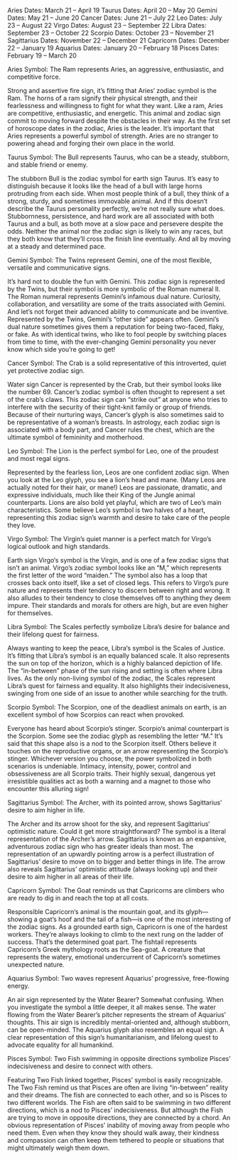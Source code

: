 <!-- dates  -->

Aries Dates: March 21 – April 19
Taurus Dates: April 20 – May 20
Gemini Dates: May 21 – June 20
Cancer Dates: June 21 – July 22
Leo Dates: July 23 – August 22
Virgo Dates: August 23 – September 22
Libra Dates: September 23 – October 22
Scorpio Dates: October 23 – November 21
Sagittarius Dates: November 22 – December 21
Capricorn Dates: December 22 – January 19
Aquarius Dates: January 20 – February 18
Pisces Dates: February 19 – March 20

<!-- zodiac symbol and characteristics -->

<!-- aries -->
Aries Symbol: The Ram represents Aries, an aggressive, enthusiastic, and competitive force.

Strong and assertive fire sign, it’s fitting that Aries‘ zodiac symbol is the Ram. The horns of a ram signify their physical strength, and their fearlessness and willingness to fight for what they want. Like a ram, Aries are competitive, enthusiastic, and energetic. This animal and zodiac sign commit to moving forward despite the obstacles in their way. As the first set of horoscope dates in the zodiac, Aries is the leader. It’s important that Aries represents a powerful symbol of strength. Aries are no stranger to powering ahead and forging their own place in the world.

<!-- taurus -->
Taurus Symbol: The Bull represents Taurus, who can be a steady, stubborn, and stable friend or enemy.

The stubborn Bull is the zodiac symbol for earth sign Taurus. It’s easy to distinguish because it looks like the head of a bull with large horns protruding from each side. When most people think of a bull, they think of a strong, sturdy, and sometimes immovable animal. And if this doesn’t describe the Taurus personality perfectly, we’re not really sure what does. Stubbornness, persistence, and hard work are all associated with both Taurus and a bull, as both move at a slow pace and persevere despite the odds. Neither the animal nor the zodiac sign is likely to win any races, but they both know that they’ll cross the finish line eventually. And all by moving at a steady and determined pace.

<!-- Gemini -->
Gemini Symbol: The Twins represent Gemini, one of the most flexible, versatile and communicative signs.

It’s hard not to double the fun with Gemini. This zodiac sign is represented by the Twins, but their symbol is more symbolic of the Roman numeral II. The Roman numeral represents Gemini’s infamous dual nature. Curiosity, collaboration, and versatility are some of the traits associated with Gemini. And let’s not forget their advanced ability to communicate and be inventive. Represented by the Twins, Gemini’s “other side” appears often. Gemini’s dual nature sometimes gives them a reputation for being two-faced, flaky, or fake. As with identical twins, who like to fool people by switching places from time to time, with the ever-changing Gemini personality you never know which side you’re going to get!  

<!-- CANCER -->
Cancer Symbol: The Crab is a solid representative of this introverted, quiet yet protective zodiac sign.

Water sign Cancer is represented by the Crab, but their symbol looks like the number 69. Cancer’s zodiac symbol is often thought to represent a set of the crab’s claws. This zodiac sign can “strike out” at anyone who tries to interfere with the security of their tight-knit family or group of friends. Because of their nurturing ways, Cancer’s glyph is also sometimes said to be representative of a woman’s breasts. In astrology, each zodiac sign is associated with a body part, and Cancer rules the chest, which are the ultimate symbol of femininity and motherhood. 

<!-- Leo -->
Leo Symbol: The Lion is the perfect symbol for Leo, one of the proudest and most regal signs.

Represented by the fearless lion, Leos are one confident zodiac sign. When you look at the Leo glyph, you see a lion’s head and mane. (Many Leos are actually noted for their hair, or mane!) Leos are passionate, dramatic, and expressive individuals, much like their King of the Jungle animal counterparts. Lions are also bold yet playful, which are two of Leo’s main characteristics. Some believe Leo’s symbol is two halves of a heart, representing this zodiac sign’s warmth and desire to take care of the people they love.

<!-- Virgo -->
Virgo Symbol: The Virgin’s quiet manner is a perfect match for Virgo’s logical outlook and high standards.

Earth sign Virgo‘s symbol is the Virgin, and is one of a few zodiac signs that isn’t an animal. Virgo’s zodiac symbol looks like an “M,” which represents the first letter of the word “maiden.” The symbol also has a loop that crosses back onto itself, like a set of closed legs. This refers to Virgo’s pure nature and represents their tendency to discern between right and wrong. It also alludes to their tendency to close themselves off to anything they deem impure. Their standards and morals for others are high, but are even higher for themselves.

<!-- Libra -->
Libra Symbol: The Scales perfectly symbolize Libra’s desire for balance and their lifelong quest for fairness.

Always wanting to keep the peace, Libra‘s symbol is the Scales of Justice. It’s fitting that Libra’s symbol is an equally balanced scale. It also represents the sun on top of the horizon, which is a highly balanced depiction of life. The “in-between” phase of the sun rising and setting is often where Libra lives. As the only non-living symbol of the zodiac, the Scales represent Libra’s quest for fairness and equality. It also highlights their indecisiveness, swinging from one side of an issue to another while searching for the truth.

<!-- Scorpio -->
Scorpio Symbol: The Scorpion, one of the deadliest animals on earth, is an excellent symbol of how Scorpios can react when provoked.

Everyone has heard about Scorpio’s stinger. Scorpio‘s animal counterpart is the Scorpion. Some see the zodiac glyph as resembling the letter “M.” It’s said that this shape also is a nod to the Scorpion itself. Others believe it touches on the reproductive organs, or an arrow representing the Scorpio’s stinger. Whichever version you choose, the power symbolized in both scenarios is undeniable. Intimacy, intensity, power, control and obsessiveness are all Scorpio traits. Their highly sexual, dangerous yet irresistible qualities act as both a warning and a magnet to those who encounter this alluring sign!

<!-- Sagittarius -->
Sagittarius Symbol: The Archer, with its pointed arrow, shows Sagittarius’ desire to aim higher in life.

The Archer and its arrow shoot for the sky, and represent Sagittarius‘ optimistic nature. Could it get more straightforward? The symbol is a literal representation of the Archer’s arrow. Sagittarius is known as an expansive, adventurous zodiac sign who has greater ideals than most. The representation of an upwardly pointing arrow is a perfect illustration of Sagittarius’ desire to move on to bigger and better things in life. The arrow also reveals Sagittarius’ optimistic attitude (always looking up) and their desire to aim higher in all areas of their life.

<!-- capricorn -->
Capricorn Symbol: The Goat reminds us that Capricorns are climbers who are ready to dig in and reach the top at all costs.

Responsible Capricorn‘s animal is the mountain goat, and its glyph—showing a goat’s hoof and the tail of a fish—is one of the most interesting of the zodiac signs. As a grounded earth sign, Capricorn is one of the hardest workers. They’re always looking to climb to the next rung on the ladder of success. That’s the determined goat part. The fishtail represents Capricorn’s Greek mythology roots as the Sea-goat. A creature that represents the watery, emotional undercurrent of Capricorn’s sometimes unexpected nature.  

<!-- Aquarius -->
Aquarius Symbol: Two waves represent Aquarius’ progressive, free-flowing energy.

An air sign represented by the Water Bearer? Somewhat confusing. When you investigate the symbol a little deeper, it all makes sense. The water flowing from the Water Bearer’s pitcher represents the stream of Aquarius’ thoughts. This air sign is incredibly mental-oriented and, although stubborn, can be open-minded. The Aquarius glyph also resembles an equal sign. A clear representation of this sign’s humanitarianism, and lifelong quest to advocate equality for all humankind. 

<!-- Pisces -->
Pisces Symbol: Two Fish swimming in opposite directions symbolize Pisces’ indecisiveness and desire to connect with others.

Featuring Two Fish linked together, Pisces’ symbol is easily recognizable. The Two Fish remind us that Pisces are often are living “in-between” reality and their dreams. The fish are connected to each other, and so is Pisces to two different worlds. The Fish are often said to be swimming in two different directions, which is a nod to Pisces’ indecisiveness. But although the Fish are trying to move in opposite directions, they are connected by a chord. An obvious representation of Pisces’ inability of moving away from people who need them. Even when they know they should walk away, their kindness and compassion can often keep them tethered to people or situations that might ultimately weigh them down.